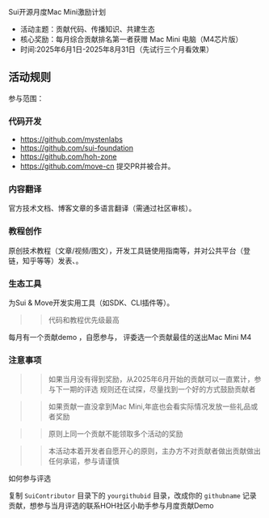Sui开源月度Mac Mini激励计划
- 活动主题：贡献代码、传播知识、共建生态
- 核心奖励：每月综合贡献排名第一者获赠 Mac Mini 电脑（M4芯片版）
- 时间:2025年6月1日-2025年8月31日（先试行三个月看效果）
## 活动规则
参与范围：
### 代码开发
- https://github.com/mystenlabs
- https://github.com/sui-foundation
- https://github.com/hoh-zone
- https://github.com/move-cn
提交PR并被合并。

### 内容翻译
官方技术文档、博客文章的多语言翻译（需通过社区审核）。
### 教程创作
原创技术教程（文章/视频/图文），开发工具链使用指南等，并对公共平台（登链，知乎等等）发表、。
### 生态工具
为Sui & Move开发实用工具（如SDK、CLI插件等）。

>> 代码和教程优先级最高

每月有一个贡献demo ，自愿参与，
评委选一个贡献最佳的送出Mac Mini M4

### 注意事项
>> 如果当月没有得到奖励，从2025年6月开始的贡献可以一直累计，参与下一期的评选
规则还在试探，尽量找到一个好的方式鼓励贡献者

>> 如果贡献一直没拿到Mac Mini,年底也会看实际情况发放一些礼品或者奖励

>> 原则上同一个贡献不能领取多个活动的奖励

>> 本活动本着开发者自愿开心的原则，主办方不对贡献者做出贡献做出任何承诺，参与请谨慎


如何参与评选

复制 `SuiContributor` 目录下的 `yourgithubid` 目录，改成你的 `githubname`
 记录贡献，想参与当月评选的联系HOH社区小助手参与月度贡献Demo

